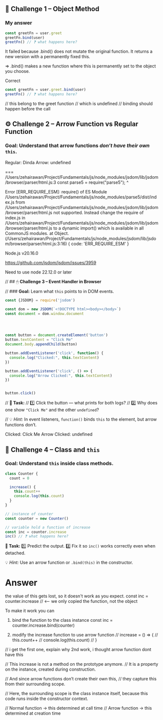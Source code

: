 
## 🧩 **Challenge 1 – Object Method**

### My answer
```js
const greetFn = user.greet
greetFn.bind(user)
greetFn() // ❓ what happens here?
```

It failed because .bind() does not mutate the original function.
It returns a new version with a permanently fixed this.

=> .bind() makes a new function where this is permanently set to the object you choose.

Correct
```js
const greetFn = user.greet.bind(user)
greetFn() // ❓ what happens here?
```

// this belong to the greet function
// which is undefined
// binding should happen before the call

## ⚙️ **Challenge 2 – Arrow Function vs Regular Function**
### **Goal:** Understand that arrow functions *don’t have their own* `this`.

Regular: Dinda
Arrow: undefined


===
/Users/zehairawan/Project/Fundamentals/js/node_modules/jsdom/lib/jsdom/browser/parser/html.js:3
const parse5 = require("parse5");
               ^

Error [ERR_REQUIRE_ESM]: require() of ES Module /Users/zehairawan/Project/Fundamentals/js/node_modules/parse5/dist/index.js from /Users/zehairawan/Project/Fundamentals/js/node_modules/jsdom/lib/jsdom/browser/parser/html.js not supported.
Instead change the require of index.js in /Users/zehairawan/Project/Fundamentals/js/node_modules/jsdom/lib/jsdom/browser/parser/html.js to a dynamic import() which is available in all CommonJS modules.
    at Object.<anonymous> (/Users/zehairawan/Project/Fundamentals/js/node_modules/jsdom/lib/jsdom/browser/parser/html.js:3:16) {
  code: 'ERR_REQUIRE_ESM'
}

Node.js v20.16.0


https://github.com/jsdom/jsdom/issues/3959

Need to use node 22.12.0 or later

// ## 🖱 **Challenge 3 – Event Handler in Browser**

// ### **Goal:** Learn what `this` points to in DOM events.

```js
const {JSDOM} = require('jsdom')

const dom = new JSDOM(`<!DOCTYPE html><body></body>`)
const document = dom.window.document




const button = document.createElement('button')
button.textContent = "Click Me"
document.body.appendChild(button)

button.addEventListener('click', function() {
  console.log("Clicked:", this.textContent)
})

button.addEventListener('click', () => {
  console.log("Arrow Clicked:", this.textContent)
})


button.click()
```


// **🧠 Task:**
// 1️⃣ Click the button — what prints for both logs?
// 2️⃣ Why does one show `"Click Me"` and the other `undefined`?

// 💡 *Hint:* In event listeners, `function()` binds `this` to the element, but arrow functions don’t.

Clicked: Click Me
Arrow Clicked: undefined

## 🔁 **Challenge 4 – Class and `this`**

### **Goal:** Understand `this` inside class methods.

```js
class Counter {
  count = 0

  increase() {
    this.count++
    console.log(this.count)
  }
}

// instance of counter
const counter = new Counter()

// variable hold a function of increase
const inc = counter.increase
inc() // ❓ what happens here?
```

**🧠 Task:**
1️⃣ Predict the output.
2️⃣ Fix it so `inc()` works correctly even when detached.

💡 *Hint:* Use an arrow function or `.bind(this)` in the constructor.

# Answer
the value of this gets lost, so it doesn't work as you expect.
const inc = counter.increase   // <-- we only copied the function, not the object

To make it work you can
1. bind the function to the class instance
 const inc = counter.increase.bind(counter)

2. modify the increase function to use arrow function
  // increase = () => {
  //   this.count++
  //   console.log(this.count)
  // }

  // i get the first one, explain why 2nd work, i thought arrow function dont have this

//   This increase is not a method on the prototype anymore.
// It is a property on the instance, created during construction.

// And since arrow functions don’t create their own this,
// they capture this from their surrounding scope.

// Here, the surrounding scope is the class instance itself, because this code runs inside the constructor context.

// Normal function → this determined at call time
// Arrow function → this determined at creation time